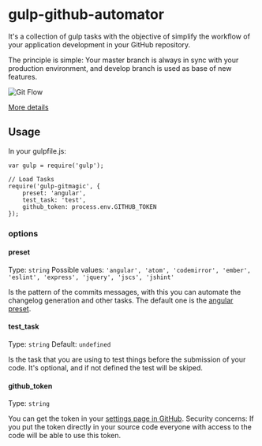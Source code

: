 # gulp-github-automator
It's a collection of gulp tasks with the objective of simplify the workflow of your application development in your GitHub repository.

The principle is simple: Your master branch is always in sync with your production environment, and develop branch is used as base of new features.

![Git Flow](http://nvie.com/img/git-model@2x.png)

[More details](http://nvie.com/posts/a-successful-git-branching-model/)

## Usage
In your gulpfile.js:
```
var gulp = require('gulp');

// Load Tasks
require('gulp-gitmagic', {
    preset: 'angular',
    test_task: 'test',
    github_token: process.env.GITHUB_TOKEN
});
```

### options

#### preset
Type: `string` Possible values: `'angular', 'atom', 'codemirror', 'ember', 'eslint', 'express', 'jquery', 'jscs', 'jshint'`

Is the pattern of the commits messages, with this you can automate the changelog generation and other tasks. The default one is the [angular preset](https://docs.google.com/document/d/1QrDFcIiPjSLDn3EL15IJygNPiHORgU1_OOAqWjiDU5Y/edit#).

#### test_task
Type: `string` Default: `undefined`

Is the task that you are using to test things before the submission of your code. It's optional, and if not defined the test will be skiped.

#### github_token
Type: `string`

You can get the token in your [settings page in GitHub](https://github.com/settings/tokens/). Security concerns: If you put the token directly in your source code everyone with access to the code will be able to use this token.

